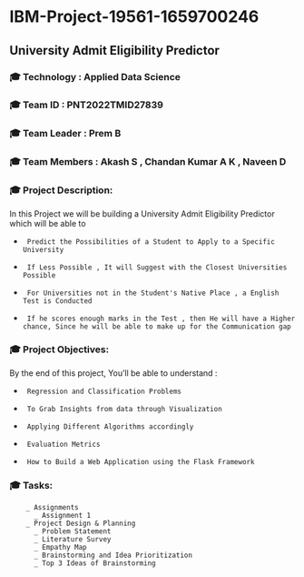 # IBM-Project-19561-1659700246
## University Admit Eligibility Predictor
### :mortar_board: Technology : Applied Data Science
### :mortar_board: Team ID : PNT2022TMID27839
### :mortar_board: Team Leader : Prem B
### :mortar_board: Team Members : Akash S , Chandan Kumar A K , Naveen D

###      :mortar_board: Project Description:
In this Project we will be building a University Admit Eligibility Predictor which will be able to
-      Predict the Possibilities of a Student to Apply to a Specific University
-      If Less Possible , It will Suggest with the Closest Universities Possible
-      For Universities not in the Student's Native Place , a English Test is Conducted
-      If he scores enough marks in the Test , then He will have a Higher chance, Since he will be able to make up for the Communication gap 

###      :mortar_board: Project Objectives:
By the end of this project, You’ll be able to understand :
-      Regression and Classification Problems
-      To Grab Insights from data through Visualization
-      Applying Different Algorithms accordingly
-      Evaluation Metrics
-      How to Build a Web Application using the Flask Framework

###      :mortar_board: Tasks:
        _ Assignments
          _ Assignment 1
        _ Project Design & Planning
          _ Problem Statement
          _ Literature Survey
          _ Empathy Map
          _ Brainstorming and Idea Prioritization
          _ Top 3 Ideas of Brainstorming